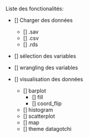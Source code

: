Liste des fonctionalités:

- [] Charger des données 
    - [] .sav
    - [] .csv
    - [] .rds

- [] sélection des variables

- [] wrangling des variables

- [] visualisation des données
    - [] barplot
        - [] fill
        - [] coord_flip
    - [] histogram
    - [] scatterplot
    - [] map
    - [] theme datagotchi
